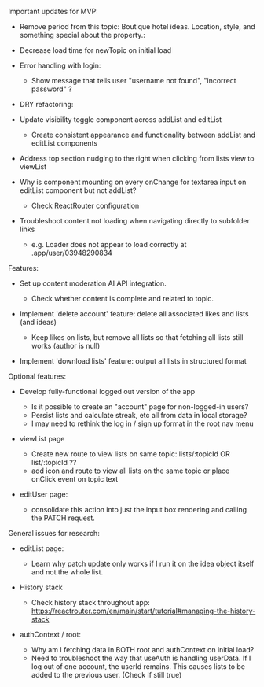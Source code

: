 Important updates for MVP:

- Remove period from this topic: Boutique hotel ideas. Location, style, and something special about the property.:

- Decrease load time for newTopic on initial load

- Error handling with login:
    - Show message that tells user "username not found", "incorrect password" ?

- DRY refactoring:
- Update visibility toggle component across addList and editList
    - Create consistent appearance and functionality between addList and editList components



- Address top section nudging to the right when clicking from lists view to viewList

- Why is component mounting on every onChange for textarea input on editList component but not addList?
    - Check ReactRouter configuration

- Troubleshoot content not loading when navigating directly to subfolder links
    - e.g. Loader does not appear to load correctly at .app/user/03948290834




Features:

- Set up content moderation AI API integration.
    - Check whether content is complete and related to topic. 

- Implement 'delete account' feature: delete all associated likes and lists (and ideas)
    - Keep likes on lists, but remove all lists so that fetching all lists still works (author is null)

- Implement 'download lists' feature: output all lists in structured format


Optional features:

- Develop fully-functional logged out version of the app
    - Is it possible to create an "account" page for non-logged-in users?
    - Persist lists and calculate streak, etc all from data in local storage?
    - I may need to rethink the log in / sign up format in the root nav menu


- viewList page
    - Create new route to view lists on same topic: lists/:topicId OR list/:topicId ??
    - add icon and route to view all lists on the same topic or place onClick event on topic text

- editUser page:
    - consolidate this action into just the input box rendering and calling the PATCH request. 


General issues for research:
- editList page:
    - Learn why patch update only works if I run it on the idea object itself and not the whole list. 

- History stack
    - Check history stack throughout app: https://reactrouter.com/en/main/start/tutorial#managing-the-history-stack

- authContext / root:
    - Why am I fetching data in BOTH root and authContext on initial load?
    - Need to troubleshoot the way that useAuth is handling userData. 
        If I log out of one account, the userId remains. This causes lists to be added to the previous user. (Check if still true)


